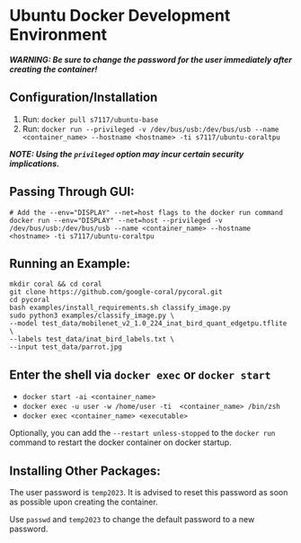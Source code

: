 # Ubuntu Docker Development Environment

**_WARNING: Be sure to change the password for the user immediately after creating the container!_**

## Configuration/Installation

1. Run: `docker pull s7117/ubuntu-base`
2. Run: `docker run --privileged -v /dev/bus/usb:/dev/bus/usb --name <container_name> --hostname <hostname> -ti s7117/ubuntu-coraltpu`

**_NOTE: Using the `privileged` option may incur certain security implications._**

## Passing Through GUI:

```shell
# Add the --env="DISPLAY" --net=host flags to the docker run command
docker run --env="DISPLAY" --net=host --privileged -v /dev/bus/usb:/dev/bus/usb --name <container_name> --hostname <hostname> -ti s7117/ubuntu-coraltpu
```

## Running an Example:

```shell
mkdir coral && cd coral
git clone https://github.com/google-coral/pycoral.git
cd pycoral
bash examples/install_requirements.sh classify_image.py
sudo python3 examples/classify_image.py \
--model test_data/mobilenet_v2_1.0_224_inat_bird_quant_edgetpu.tflite \
--labels test_data/inat_bird_labels.txt \
--input test_data/parrot.jpg
```

## Enter the shell via `docker exec` or `docker start`

- `docker start -ai <container_name>`
- `docker exec -u user -w /home/user -ti  <container_name> /bin/zsh`
- `docker exec <container_name> <executable>`

Optionally, you can add the `--restart unless-stopped` to the `docker run` command to restart the docker container on docker startup.

## Installing Other Packages:

The user password is `temp2023`. It is advised to reset this password as soon as possible upon creating the container.

Use `passwd` and `temp2023` to change the default password to a new password.
